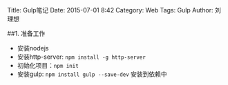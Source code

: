 Title: Gulp笔记
Date: 2015-07-01 8:42
Category: Web
Tags: Gulp
Author: 刘理想

##1. 准备工作

- 安装nodejs
- 安装http-server: `npm install -g http-server`
- 初始化项目：`npm init`
- 安装gulp: `npm install gulp --save-dev` 安装到依赖中


